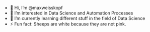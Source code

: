 - 👋 Hi, I’m @maxweisskopf
- 👀 I’m interested in Data Science and Automation Processes
- 🌱 I’m currently learning different stuff in the field of Data Science
- ⚡ Fun fact: Sheeps are white because they are not pink.

<!---
maxweisskopf/maxweisskopf is a ✨ special ✨ repository because its `README.md` (this file) appears on your GitHub profile.
You can click the Preview link to take a look at your changes.
--->
